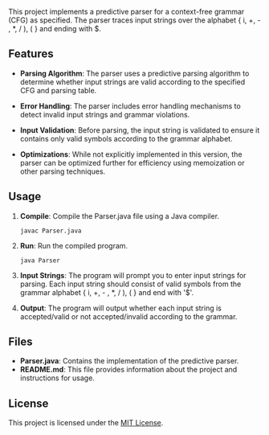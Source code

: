 This project implements a predictive parser for a context-free grammar (CFG) as specified. The parser traces input strings over the alphabet { i, +, - , *, / ), ( } and ending with $.

## Features

- **Parsing Algorithm**: The parser uses a predictive parsing algorithm to determine whether input strings are valid according to the specified CFG and parsing table.

- **Error Handling**: The parser includes error handling mechanisms to detect invalid input strings and grammar violations.

- **Input Validation**: Before parsing, the input string is validated to ensure it contains only valid symbols according to the grammar alphabet.

- **Optimizations**: While not explicitly implemented in this version, the parser can be optimized further for efficiency using memoization or other parsing techniques.

## Usage

1. **Compile**: Compile the Parser.java file using a Java compiler.

    ```
    javac Parser.java
    ```

2. **Run**: Run the compiled program.

    ```
    java Parser
    ```

3. **Input Strings**: The program will prompt you to enter input strings for parsing. Each input string should consist of valid symbols from the grammar alphabet { i, +, - , *, / ), ( } and end with '$'.

4. **Output**: The program will output whether each input string is accepted/valid or not accepted/invalid according to the grammar.

## Files

- **Parser.java**: Contains the implementation of the predictive parser.
- **README.md**: This file provides information about the project and instructions for usage.

## License

This project is licensed under the [MIT License](LICENSE).
